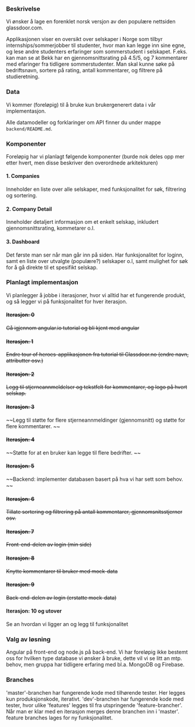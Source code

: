 ### Beskrivelse

Vi ønsker å lage en forenklet norsk versjon av den populære nettsiden glassdoor.com.

Applikasjonen viser en oversikt over selskaper i Norge som tilbyr internships/sommerjobber til studenter, hvor man kan legge inn sine egne, og lese andre studenters erfaringer som sommerstudent i selskapet. F.eks. kan man se at Bekk har en gjennomsnittsrating på 4.5/5, og 7 kommentarer med efaringer fra tidligere sommerstudenter. Man skal kunne søke på bedriftsnavn, sortere på rating, antall kommentarer, og filtrere på studieretning. 



### Data

Vi kommer (foreløpig) til å bruke kun brukergenerert data i vår implementasjon.

Alle datamodeller og forklaringer om API finner du under mappe `backend/README.md`.


### Komponenter

Foreløpig har vi planlagt følgende komponenter (burde nok deles opp mer etter hvert, men disse beskriver den overordnede arkitekturen)

#### 1. Companies

Inneholder en liste over alle selskaper, med funksjonalitet for søk, filtrering og sortering. 

#### 2. Company Detail

Inneholder detaljert informasjon om et enkelt selskap, inkludert gjennomsnittsrating, kommetarer o.l. 

#### 3. Dashboard

Det første man ser når man går inn på siden. Har funksjonalitet for loginn, samt en liste over utvalgte (populære?) selskaper o.l, samt mulighet for søk for å gå direkte til et spesifikt selskap. 

### Planlagt implementasjon

Vi planlegger å jobbe i iterasjoner, hvor vi alltid har et fungerende produkt, og så legger vi på funksjonalitet for hver iterasjon.

#### ~~Iterasjon: 0~~

~~Gå igjennom angular.io tutorial og bli kjent med angular~~

#### ~~Iterasjon: 1~~

~~Endre tour of heroes-applikasjonen fra tutorial til Glassdoor.no (endre navn, attributter osv.)~~

#### ~~Iterasjon: 2~~

~~Legg til stjerneannmeldelser og tekstfelt for kommentarer, og logo på hvert selskap.~~

#### ~~Iterasjon: 3~~

~~Legg til støtte for flere stjerneannmeldinger (gjennomsnitt) og støtte for flere kommentarer. ~~

#### ~~Iterasjon: 4~~

~~Støtte for at en bruker kan legge til flere bedrifter. ~~

#### ~~Iterasjon: 5~~

~~Backend: implementer databasen basert på hva vi har sett som behov. ~~

#### ~~Iterasjon: 6~~

~~Tillate sortering og filtrering på antall kommentarer, gjennomsnitsstjerner osv.~~

#### ~~Iterasjon: 7~~

~~Front-end-delen av login (min side)~~

#### ~~Iterasjon: 8~~

~~Knytte kommentarer til bruker med mock-data~~

#### ~~Iterasjon: 9~~

~~Back-end-delen av login (erstatte mock-data)~~

#### Iterasjon: 10 og utover

Se an hvordan vi ligger an og legg til funksjonalitet



### Valg av løsning

Angular på front-end og node.js på back-end. Vi har foreløpig ikke bestemt oss for hvilken type database vi ønsker å bruke, dette vil vi se litt an mtp. behov, men gruppa har tidligere erfaring med bl.a. MongoDB og Firebase. 


### Branches

'master'-branchen har fungerende kode med tilhørende tester. Her legges kun produksjonskode, iterativt.
'dev'-branchen har fungerende kode med tester, hvor ulike 'features' legges til fra utspringende 'feature-brancher'. Når man er klar med en iterasjon merges denne branchen inn i 'master'.
feature branches lages for ny funksjonalitet.

